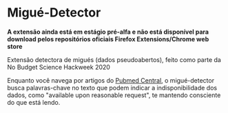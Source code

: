 # Migué-Detector

**A extensão ainda está em estágio pré-alfa e não está disponível para download pelos repositórios oficiais Firefox Extensions/Chrome web store**

Extensão detectora de migués (dados pseudoabertos), feito como parte da No Budget Science Hackweek 2020

Enquanto você navega por artigos do [Pubmed Central](https://www.ncbi.nlm.nih.gov/pmc/), o migué-detector busca palavras-chave no texto que podem 
indicar a indisponibilidade dos dados, como "available upon reasonable request", te mantendo consciente do que está lendo.
